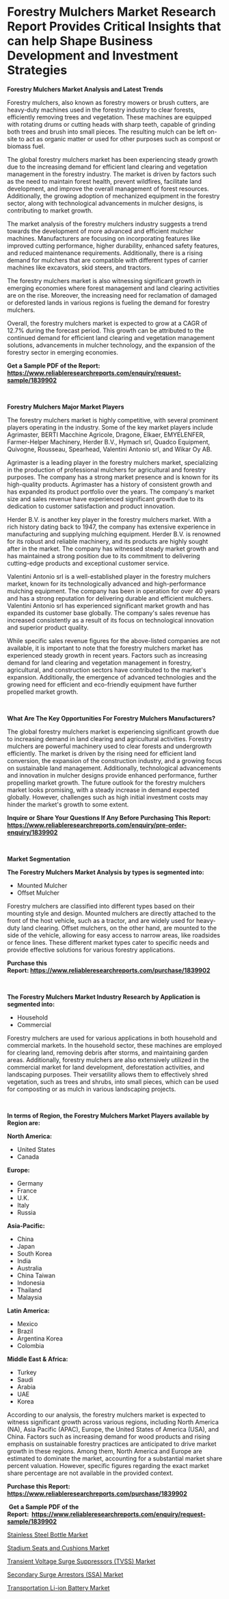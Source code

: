 <p><h1>Forestry Mulchers Market Research Report Provides Critical Insights that can help Shape Business Development and Investment Strategies</h1></p><p><strong>Forestry Mulchers Market Analysis and Latest Trends</strong></p>
<p><p>Forestry mulchers, also known as forestry mowers or brush cutters, are heavy-duty machines used in the forestry industry to clear forests, efficiently removing trees and vegetation. These machines are equipped with rotating drums or cutting heads with sharp teeth, capable of grinding both trees and brush into small pieces. The resulting mulch can be left on-site to act as organic matter or used for other purposes such as compost or biomass fuel.</p><p>The global forestry mulchers market has been experiencing steady growth due to the increasing demand for efficient land clearing and vegetation management in the forestry industry. The market is driven by factors such as the need to maintain forest health, prevent wildfires, facilitate land development, and improve the overall management of forest resources. Additionally, the growing adoption of mechanized equipment in the forestry sector, along with technological advancements in mulcher designs, is contributing to market growth.</p><p>The market analysis of the forestry mulchers industry suggests a trend towards the development of more advanced and efficient mulcher machines. Manufacturers are focusing on incorporating features like improved cutting performance, higher durability, enhanced safety features, and reduced maintenance requirements. Additionally, there is a rising demand for mulchers that are compatible with different types of carrier machines like excavators, skid steers, and tractors.</p><p>The forestry mulchers market is also witnessing significant growth in emerging economies where forest management and land clearing activities are on the rise. Moreover, the increasing need for reclamation of damaged or deforested lands in various regions is fueling the demand for forestry mulchers.</p><p>Overall, the forestry mulchers market is expected to grow at a CAGR of 12.7% during the forecast period. This growth can be attributed to the continued demand for efficient land clearing and vegetation management solutions, advancements in mulcher technology, and the expansion of the forestry sector in emerging economies.</p></p>
<p><strong>Get a Sample PDF of the Report:&nbsp; <a href="https://www.reliableresearchreports.com/enquiry/request-sample/1839902">https://www.reliableresearchreports.com/enquiry/request-sample/1839902</a></strong></p>
<p>&nbsp;</p>
<p><strong>Forestry Mulchers Major Market Players</strong></p>
<p><p>The forestry mulchers market is highly competitive, with several prominent players operating in the industry. Some of the key market players include Agrimaster, BERTI Macchine Agricole, Dragone, Elkaer, EMYELENFER, Farmer-Helper Machinery, Herder B.V., Hymach srl, Quadco Equipment, Quivogne, Rousseau, Spearhead, Valentini Antonio srl, and Wikar Oy AB.</p><p>Agrimaster is a leading player in the forestry mulchers market, specializing in the production of professional mulchers for agricultural and forestry purposes. The company has a strong market presence and is known for its high-quality products. Agrimaster has a history of consistent growth and has expanded its product portfolio over the years. The company's market size and sales revenue have experienced significant growth due to its dedication to customer satisfaction and product innovation.</p><p>Herder B.V. is another key player in the forestry mulchers market. With a rich history dating back to 1947, the company has extensive experience in manufacturing and supplying mulching equipment. Herder B.V. is renowned for its robust and reliable machinery, and its products are highly sought after in the market. The company has witnessed steady market growth and has maintained a strong position due to its commitment to delivering cutting-edge products and exceptional customer service.</p><p>Valentini Antonio srl is a well-established player in the forestry mulchers market, known for its technologically advanced and high-performance mulching equipment. The company has been in operation for over 40 years and has a strong reputation for delivering durable and efficient mulchers. Valentini Antonio srl has experienced significant market growth and has expanded its customer base globally. The company's sales revenue has increased consistently as a result of its focus on technological innovation and superior product quality.</p><p>While specific sales revenue figures for the above-listed companies are not available, it is important to note that the forestry mulchers market has experienced steady growth in recent years. Factors such as increasing demand for land clearing and vegetation management in forestry, agricultural, and construction sectors have contributed to the market's expansion. Additionally, the emergence of advanced technologies and the growing need for efficient and eco-friendly equipment have further propelled market growth.</p></p>
<p>&nbsp;</p>
<p><strong>What Are The Key Opportunities For Forestry Mulchers Manufacturers?</strong></p>
<p><p>The global forestry mulchers market is experiencing significant growth due to increasing demand in land clearing and agricultural activities. Forestry mulchers are powerful machinery used to clear forests and undergrowth efficiently. The market is driven by the rising need for efficient land conversion, the expansion of the construction industry, and a growing focus on sustainable land management. Additionally, technological advancements and innovation in mulcher designs provide enhanced performance, further propelling market growth. The future outlook for the forestry mulchers market looks promising, with a steady increase in demand expected globally. However, challenges such as high initial investment costs may hinder the market's growth to some extent.</p></p>
<p><strong>Inquire or Share Your Questions If Any Before Purchasing This Report: <a href="https://www.reliableresearchreports.com/enquiry/pre-order-enquiry/1839902">https://www.reliableresearchreports.com/enquiry/pre-order-enquiry/1839902</a></strong></p>
<p>&nbsp;</p>
<p><strong>Market Segmentation</strong></p>
<p><strong>The Forestry Mulchers Market Analysis by types is segmented into:</strong></p>
<p><ul><li>Mounted Mulcher</li><li>Offset Mulcher</li></ul></p>
<p><p>Forestry mulchers are classified into different types based on their mounting style and design. Mounted mulchers are directly attached to the front of the host vehicle, such as a tractor, and are widely used for heavy-duty land clearing. Offset mulchers, on the other hand, are mounted to the side of the vehicle, allowing for easy access to narrow areas, like roadsides or fence lines. These different market types cater to specific needs and provide effective solutions for various forestry applications.</p></p>
<p><strong>Purchase this Report:&nbsp;<a href="https://www.reliableresearchreports.com/purchase/1839902">https://www.reliableresearchreports.com/purchase/1839902</a></strong></p>
<p>&nbsp;</p>
<p><strong>The Forestry Mulchers Market Industry Research by Application is segmented into:</strong></p>
<p><ul><li>Household</li><li>Commercial</li></ul></p>
<p><p>Forestry mulchers are used for various applications in both household and commercial markets. In the household sector, these machines are employed for clearing land, removing debris after storms, and maintaining garden areas. Additionally, forestry mulchers are also extensively utilized in the commercial market for land development, deforestation activities, and landscaping purposes. Their versatility allows them to effectively shred vegetation, such as trees and shrubs, into small pieces, which can be used for composting or as mulch in various landscaping projects.</p></p>
<p>&nbsp;</p>
<p><strong>In terms of Region, the Forestry Mulchers Market Players available by Region are:</strong></p>
<p>
    <p> <strong> North America: </strong>
        <ul>
            <li>United States</li>
            <li>Canada</li>
        </ul>
        </p> 
    <p> <strong> Europe: </strong>
        <ul>
            <li>Germany</li>
            <li>France</li>
            <li>U.K.</li>
            <li>Italy</li>
            <li>Russia</li>
        </ul>
        </p> 
    <p> <strong> Asia-Pacific: </strong>
        <ul>
            <li>China</li>
            <li>Japan</li>
            <li>South Korea</li>
            <li>India</li>
            <li>Australia</li>
            <li>China Taiwan</li>
            <li>Indonesia</li>
            <li>Thailand</li>
            <li>Malaysia</li>
        </ul>
        </p> 
    <p> <strong> Latin America: </strong>
        <ul>
            <li>Mexico</li>
            <li>Brazil</li>
            <li>Argentina Korea</li>
            <li>Colombia</li>
        </ul>
        </p> 
    <p> <strong> Middle East & Africa: </strong>
        <ul>
            <li>Turkey</li>
            <li>Saudi</li>
            <li>Arabia</li>
            <li>UAE</li>
            <li>Korea</li>
        </ul>
    </p>
    </p>
<p><p>According to our analysis, the forestry mulchers market is expected to witness significant growth across various regions, including North America (NA), Asia Pacific (APAC), Europe, the United States of America (USA), and China. Factors such as increasing demand for wood products and rising emphasis on sustainable forestry practices are anticipated to drive market growth in these regions. Among them, North America and Europe are estimated to dominate the market, accounting for a substantial market share percent valuation. However, specific figures regarding the exact market share percentage are not available in the provided context.</p></p>
<p><strong>Purchase this Report: <a href="https://www.reliableresearchreports.com/purchase/1839902">https://www.reliableresearchreports.com/purchase/1839902</a></strong></p>
<p>&nbsp;<strong>Get a Sample PDF of the Report:&nbsp;&nbsp;<a href="https://www.reliableresearchreports.com/enquiry/request-sample/1839902">https://www.reliableresearchreports.com/enquiry/request-sample/1839902</a></strong></p>
<p><strong></strong></p>
<p><p><a href="https://medium.com/@anmolreportprime/stainless-steel-bottle-market-insight-market-trends-growth-forecasted-from-2023-to-2030-ac55408b8560">Stainless Steel Bottle Market</a></p><p><a href="https://medium.com/@chiragreportprime2/stadium-seats-and-cushions-market-trends-and-market-analysis-forecasted-for-period-2023-2030-fe6d83a5e59e">Stadium Seats and Cushions Market</a></p><p><a href="https://www.linkedin.com/pulse/transient-voltage-surge-suppressors-tvss-market-size-phdyf/">Transient Voltage Surge Suppressors (TVSS) Market</a></p><p><a href="https://www.linkedin.com/pulse/secondary-surge-arrestors-ssa-market-research-report-unlocks-gghxf/">Secondary Surge Arrestors (SSA) Market</a></p><p><a href="https://www.linkedin.com/pulse/transportation-li-ion-battery-market-size-2023-2030-uakuf/">Transportation Li-ion Battery Market</a></p></p>